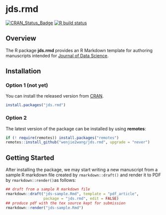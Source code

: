 # jds.rmd

[![CRAN_Status_Badge][r-pkg-badge]][cran-url]
[![R build status][gha-icon]][gha-url]


## Overview

The R package **jds.rmd** provides an R Markdown template for authoring
manuscripts intended for [Journal of Data Science][jds-url].

## Installation

### Option 1 (not yet)

You can install the released version from [CRAN][cran-url].

```R
install.packages("jds.rmd")
```

### Option 2

The latest version of the package can be installed by using **remotes**:

```R
if (! require(remotes)) install.packages("remotes")
remotes::install_github("wenjie2wang/jds.rmd", upgrade = "never")
```

## Getting Started

After installing the package, we may start writing a new manuscript from a
sample R markdown file created by `rmarkdown::draft()` and render it to PDF by
`rmarkdown::render()`as follows:

```R
## draft from a sample R markdown file
rmarkdown::draft("jds-sample.Rmd", template = "pdf_article",
                 package = "jds.rmd", edit = FALSE)
## produce pdf with the tex source kept for submission
rmarkdown::render("jds-sample.Rmd")
```

[r-pkg-badge]: https://www.r-pkg.org/badges/version/jds.rmd
[cran-url]: https://CRAN.R-project.org/package=jds.rmd
[gha-icon]: https://github.com/wenjie2wang/jds.rmd/workflows/R-CMD-check/badge.svg
[gha-url]: https://github.com/wenjie2wang/jds.rmd/actions
[jds-url]: https://jds-online.org
